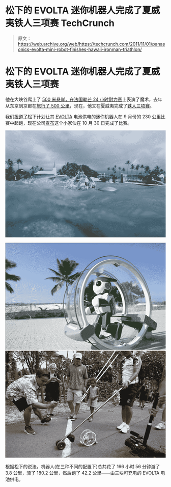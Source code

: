 # 松下的 EVOLTA 迷你机器人完成了夏威夷铁人三项赛 TechCrunch

> 原文：<https://web.archive.org/web/https://techcrunch.com/2011/11/01/panasonics-evolta-mini-robot-finishes-hawaii-ironman-triathlon/>

# 松下的 EVOLTA 迷你机器人完成了夏威夷铁人三项赛

他在大峡谷爬上了 [500 米悬崖，在法国](https://web.archive.org/web/20221206161554/https://beta.techcrunch.com/2008/05/26/panasonic-robot-climbs-grand-canyon-cliff/)[勒芒 24 小时耐力赛](https://web.archive.org/web/20221206161554/https://beta.techcrunch.com/2009/08/07/panasonic-robot-runs-24km-on-two-aa-batteries-makes-it-into-guinness-book-of-world-records/)上表演了魔术，去年从东京到京都在[旅行了 500 公里](https://web.archive.org/web/20221206161554/https://beta.techcrunch.com/2010/11/22/panasonics-evolta-mini-robot-finishes-500km-journey-from-tokyo-to-kyoto/)，现在，他又在夏威夷完成了[铁人三项赛](https://web.archive.org/web/20221206161554/http://en.wikipedia.org/wiki/Ironman_Triathlon)。

我们[报道了](https://web.archive.org/web/20221206161554/https://beta.techcrunch.com/2011/09/15/video-panasonics-evolta-mini-robot-to-start-at-the-hawaii-ironman-triathalon/)松下计划让其 [EVOLTA](https://web.archive.org/web/20221206161554/https://beta.techcrunch.com/tag/evolta/) 电池供电的迷你机器人在 9 月份的 230 公里比赛中起跑，现在公司[宣布](https://web.archive.org/web/20221206161554/http://news.panasonic.net/archives/2011/1101_7235.html)这个小家伙在 10 月 30 日完成了比赛。

[![](img/90b61fb0d424cdee8b5589dd3c9c99f3.png "2011_1024_evoltaswim3_wave")](https://web.archive.org/web/20221206161554/https://beta.techcrunch.com/wp-content/uploads/2011/11/2011_1024_evoltaswim3_wave.jpg)

[![](img/fbcf971c4f14c45d9b46a0a84ff09984.png "2011_1031_Evolta_run_1") ](https://web.archive.org/web/20221206161554/https://beta.techcrunch.com/wp-content/uploads/2011/11/2011_1031_evolta_run_1.jpg) [ ![](img/46ba3eeb052c4e2013d593c81b87608d.png "2011_1030_EVOLTArun2")](https://web.archive.org/web/20221206161554/https://beta.techcrunch.com/wp-content/uploads/2011/11/2011_1030_evoltarun2.jpg)

根据松下的说法，机器人(在三种不同的配置下)总共花了 166 小时 56 分钟游了 3.8 公里，骑了 180.2 公里，然后跑了 42.2 公里——由三块可充电的 EVOLTA 电池供电。